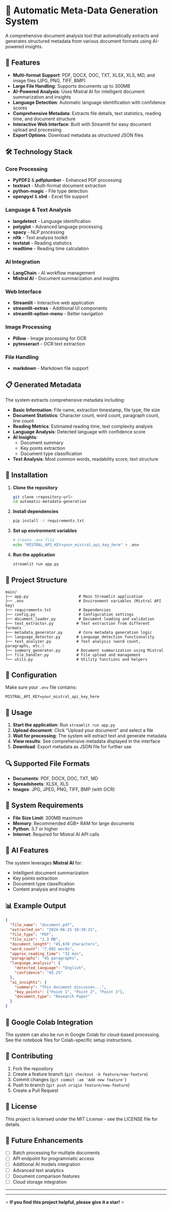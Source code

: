 # 📄 Automatic Meta-Data Generation System

A comprehensive document analysis tool that automatically extracts and generates structured metadata from various document formats using AI-powered insights.

## 🚀 Features

- **Multi-format Support**: PDF, DOCX, DOC, TXT, XLSX, XLS, MD, and image files (JPG, PNG, TIFF, BMP)
- **Large File Handling**: Supports documents up to 300MB
- **AI-Powered Analysis**: Uses Mistral AI for intelligent document summarization and insights
- **Language Detection**: Automatic language identification with confidence scores
- **Comprehensive Metadata**: Extracts file details, text statistics, reading time, and document structure
- **Interactive Web Interface**: Built with Streamlit for easy document upload and processing
- **Export Options**: Download metadata as structured JSON files

## 🛠️ Technology Stack

### Core Processing
- **PyPDF2** & **pdfplumber** - Enhanced PDF processing
- **textract** - Multi-format document extraction
- **python-magic** - File type detection
- **openpyxl** & **xlrd** - Excel file support

### Language & Text Analysis
- **langdetect** - Language identification
- **polyglot** - Advanced language processing
- **spacy** - NLP processing
- **nltk** - Text analysis toolkit
- **textstat** - Reading statistics
- **readtime** - Reading time calculation

### AI Integration
- **LangChain** - AI workflow management
- **Mistral AI** - Document summarization and insights

### Web Interface
- **Streamlit** - Interactive web application
- **streamlit-extras** - Additional UI components
- **streamlit-option-menu** - Better navigation

### Image Processing
- **Pillow** - Image processing for OCR
- **pytesseract** - OCR text extraction

### File Handling
- **markdown** - Markdown file support

## 📋 Generated Metadata

The system extracts comprehensive metadata including:

- **Basic Information**: File name, extraction timestamp, file type, file size
- **Document Statistics**: Character count, word count, paragraph count, line count
- **Reading Metrics**: Estimated reading time, text complexity analysis
- **Language Analysis**: Detected language with confidence score
- **AI Insights**: 
  - Document summary
  - Key points extraction
  - Document type classification
- **Text Analysis**: Most common words, readability score, text structure

## 🔧 Installation

1. **Clone the repository**
   ```bash
   git clone <repository-url>
   cd automatic-metadata-generation
   ```

2. **Install dependencies**
   ```bash
   pip install -r requirements.txt
   ```

3. **Set up environment variables**
   ```bash
   # Create .env file
   echo "MISTRAL_API_KEY=your_mistral_api_key_here" > .env
   ```

4. **Run the application**
   ```bash
   streamlit run app.py
   ```

## 📁 Project Structure

```
main/
├── app.py                      # Main Streamlit application
├── .env                        # Environment variables (Mistral API key)
├── requirements.txt            # Dependencies
├── config.py                   # Configuration settings
├── document_loader.py          # Document loading and validation
├── text_extractor.py          # Text extraction from different formats
├── metadata_generator.py       # Core metadata generation logic
├── language_detector.py       # Language detection functionality
├── text_analyzer.py           # Text analysis (word count, paragraphs, etc.)
├── summary_generator.py       # Document summarization using Mistral
├── file_handler.py            # File upload and management
└── utils.py                   # Utility functions and helpers
```

## 🔑 Configuration

Make sure your `.env` file contains:
```
MISTRAL_API_KEY=your_mistral_api_key_here
```

## 📖 Usage

1. **Start the application**: Run `streamlit run app.py`
2. **Upload document**: Click "Upload your document" and select a file
3. **Wait for processing**: The system will extract text and generate metadata
4. **View results**: See comprehensive metadata displayed in the interface
5. **Download**: Export metadata as JSON file for further use

## 🔍 Supported File Formats

- **Documents**: PDF, DOCX, DOC, TXT, MD
- **Spreadsheets**: XLSX, XLS
- **Images**: JPG, JPEG, PNG, TIFF, BMP (with OCR)

## 🚦 System Requirements

- **File Size Limit**: 300MB maximum
- **Memory**: Recommended 4GB+ RAM for large documents
- **Python**: 3.7 or higher
- **Internet**: Required for Mistral AI API calls

## 🤖 AI Features

The system leverages **Mistral AI** for:
- Intelligent document summarization
- Key points extraction
- Document type classification
- Content analysis and insights

## 📊 Example Output

```json
{
  "file_name": "document.pdf",
  "extracted_on": "2024-06-25 10:30:15",
  "file_type": "PDF",
  "file_size": "2.3 MB",
  "document_length": "45,678 characters",
  "word_count": "7,892 words",
  "approx_reading_time": "32 min",
  "paragraphs": "45 paragraphs",
  "language_analysis": {
    "detected_language": "English",
    "confidence": "95.2%"
  },
  "ai_insights": {
    "summary": "This document discusses...",
    "key_points": ["Point 1", "Point 2", "Point 3"],
    "document_type": "Research Paper"
  }
}
```

## 🔄 Google Colab Integration

The system can also be run in Google Colab for cloud-based processing. See the notebook files for Colab-specific setup instructions.

## 🤝 Contributing

1. Fork the repository
2. Create a feature branch (`git checkout -b feature/new-feature`)
3. Commit changes (`git commit -am 'Add new feature'`)
4. Push to branch (`git push origin feature/new-feature`)
5. Create a Pull Request

## 📝 License

This project is licensed under the MIT License - see the LICENSE file for details.

## 🎯 Future Enhancements

- [ ] Batch processing for multiple documents
- [ ] API endpoint for programmatic access
- [ ] Additional AI models integration
- [ ] Advanced text analytics
- [ ] Document comparison features
- [ ] Cloud storage integration

---


---

⭐ **If you find this project helpful, please give it a star!** ⭐
